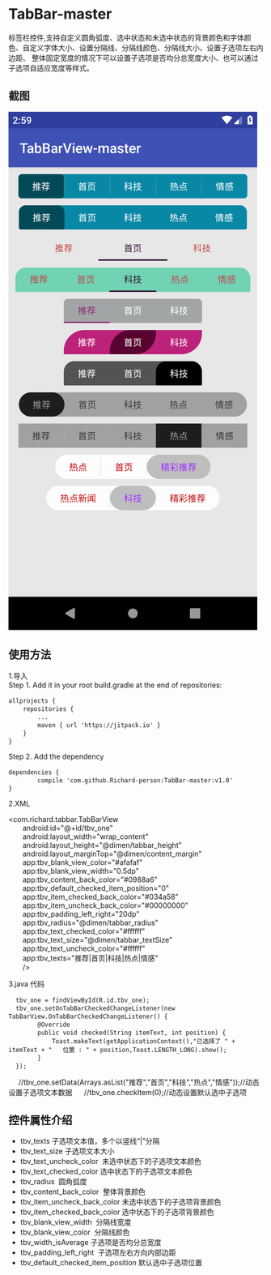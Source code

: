# TabBar-master
标签栏控件,支持自定义圆角弧度、选中状态和未选中状态的背景颜色和字体颜色、自定义字体大小、设置分隔线、分隔线颜色、分隔线大小、设置子选项左右内边距、
整体固定宽度的情况下可以设置子选项是否均分总宽度大小、也可以通过子选项自适应宽度等样式。

截图
-------
![](https://github.com/Richard-person/TabBar-master/blob/master/screenshot/test.png)

使用方法
-------
1.导入<br>
 Step 1. Add it in your root build.gradle at the end of repositories:
 
	allprojects {
		repositories {
			...
			maven { url 'https://jitpack.io' }
		}
	}
Step 2. Add the dependency

	dependencies {
	        compile 'com.github.Richard-person:TabBar-master:v1.0'
	}

2.XML<br> 

<com.richard.tabbar.TabBarView<br> 
&emsp;&emsp;android:id="@+id/tbv_one"<br> 
&emsp;&emsp;android:layout_width="wrap_content"<br> 
&emsp;&emsp;android:layout_height="@dimen/tabbar_height"<br> 
&emsp;&emsp;android:layout_marginTop="@dimen/content_margin"<br> 
&emsp;&emsp;app:tbv_blank_view_color="#afafaf"<br> 
&emsp;&emsp;app:tbv_blank_view_width="0.5dp"<br> 
&emsp;&emsp;app:tbv_content_back_color="#0988a6"<br> 
&emsp;&emsp;app:tbv_default_checked_item_position="0"<br> 
&emsp;&emsp;app:tbv_item_checked_back_color="#034a58"<br> 
&emsp;&emsp;app:tbv_item_uncheck_back_color="#00000000"<br> 
&emsp;&emsp;app:tbv_padding_left_right="20dp"<br> 
&emsp;&emsp;app:tbv_radius="@dimen/tabbar_radius"<br> 
&emsp;&emsp;app:tbv_text_checked_color="#ffffff"<br> 
&emsp;&emsp;app:tbv_text_size="@dimen/tabbar_textSize"<br> 
&emsp;&emsp;app:tbv_text_uncheck_color="#ffffff"<br> 
&emsp;&emsp;app:tbv_texts="推荐|首页|科技|热点|情感"<br> 
&emsp;&emsp;/>
       
3.java 代码<br>

      tbv_one = findViewById(R.id.tbv_one);
      tbv_one.setOnTabBarCheckedChangeListener(new TabBarView.OnTabBarCheckedChangeListener() {
            @Override
            public void checked(String itemText, int position) {
                Toast.makeText(getApplicationContext(),"已选择了 " + itemText + "   位置 : " + position,Toast.LENGTH_LONG).show();
            }
      });
      //tbv_one.setData(Arrays.asList("推荐","首页","科技","热点","情感"));//动态设置子选项文本数据
      //tbv_one.checkItem(0);//动态设置默认选中子选项

控件属性介绍
-------
* tbv_texts 子选项文本值，多个以竖线“|”分隔
* tbv_text_size 子选项文本大小
* tbv_text_uncheck_color  未选中状态下的子选项文本颜色
* tbv_text_checked_color  选中状态下的子选项文本颜色
* tbv_radius  圆角弧度
* tbv_content_back_color  整体背景颜色
* tbv_item_uncheck_back_color 未选中状态下的子选项背景颜色
* tbv_item_checked_back_color 选中状态下的子选项背景颜色
* tbv_blank_view_width  分隔线宽度
* tbv_blank_view_color  分隔线颜色
* tbv_width_isAverage 子选项是否均分总宽度
* tbv_padding_left_right  子选项左右方向内部边距
* tbv_default_checked_item_position 默认选中子选项位置
